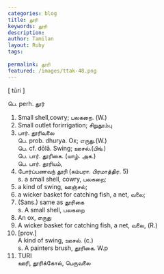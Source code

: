 ```yaml
---
categories: blog
title: தூரி
keywords: தூரி
description: 
author: Tamilan
layout: Ruby
tags: 
 
permalink: தூரி
featured: /images/ttak-48.png
---
```

  
[ tūri ]  
  
பெ. perh. தூர்  
1. Small shell,cowry; பலகறை. (W.)  
2. Small outlet forirrigation; சிறுதூம்பு  
3. பார். தூரிவலை  
பெ. prob. dhurya. Ox; எருது.(W.)  
பெ. cf. dōlā. Swing; ஊசல்.(பிங்.)  
பெ. பார். தூரிகை. (யாழ். அக.)  
பெ. பார். தூரியம்,  
3. போர்ப்பணவந் தூரி (கம்பரா. பிரமாத்திர. 5)  
s. a small shell, cowry, பலகறை;  
2. a kind of swing, ஊஞ்சல்;  
3. a wicker basket for catching fish, a net, வலை;  
4. (Sans.) same as தூரிகை  
s. A small shell, பலகறை  
2. An ox, எருது  
3. A wicker basket for catching fish, a net, வலை, (R.)  
4. [prov.]  
A kind of swing, ஊசல். (c.)  
s. A painters brush, தூரிகை. W.p  
381. TURI  
ஊரி, தூரிக்கோல், பெருவலை